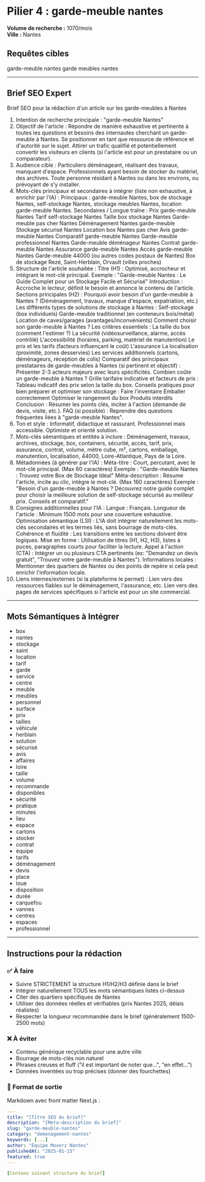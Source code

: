 # Pilier 4 : garde-meuble nantes

**Volume de recherche :** 1070/mois  
**Ville :** Nantes

## Requêtes cibles

garde-meuble nantes
garde meubles nantes

---

## Brief SEO Expert

Brief SEO pour la rédaction d'un article sur les garde-meubles à Nantes
1. Intention de recherche principale : "garde-meuble Nantes"
2. Objectif de l'article :
Répondre de manière exhaustive et pertinente à toutes les questions et besoins des internautes cherchant un garde-meuble à Nantes.
Se positionner en tant que ressource de référence et d'autorité sur le sujet.
Attirer un trafic qualifié et potentiellement convertir les visiteurs en clients (si l'article est pour un prestataire ou un comparateur).
3. Audience cible :
Particuliers déménageant, réalisant des travaux, manquant d'espace.
Professionnels ayant besoin de stocker du matériel, des archives.
Toute personne résidant à Nantes ou dans les environs, ou prévoyant de s'y installer.
4. Mots-clés principaux et secondaires à intégrer (liste non exhaustive, à enrichir par l'IA) :
Principaux : garde-meuble Nantes, box de stockage Nantes, self-stockage Nantes, stockage meubles Nantes, location garde-meuble Nantes.
Secondaires / Longue traîne :
Prix garde-meuble Nantes
Tarif self-stockage Nantes
Taille box stockage Nantes
Garde-meuble pas cher Nantes
Déménagement Nantes garde-meuble
Stockage sécurisé Nantes
Location box Nantes pas cher
Avis garde-meuble Nantes
Comparatif garde-meuble Nantes
Garde-meuble professionnel Nantes
Garde-meuble déménageur Nantes
Contrat garde-meuble Nantes
Assurance garde-meuble Nantes
Accès garde-meuble Nantes
Garde-meuble 44000 (ou autres codes postaux de Nantes)
Box de stockage Rezé, Saint-Herblain, Orvault (villes proches)
5. Structure de l'article souhaitée :
Titre (H1) : Optimisé, accrocheur et intégrant le mot-clé principal.
Exemple : "Garde-meuble Nantes : Le Guide Complet pour un Stockage Facile et Sécurisé"
Introduction : Accroche le lecteur, définit le besoin et annonce le contenu de l'article.
Sections principales (H2) :
Pourquoi avoir besoin d'un garde-meuble à Nantes ? (Déménagement, travaux, manque d'espace, expatriation, etc.)
Les différents types de solutions de stockage à Nantes :
Self-stockage (box individuels)
Garde-meuble traditionnel (en conteneurs bois/métal)
Location de caves/garages (avantages/inconvénients)
Comment choisir son garde-meuble à Nantes ? Les critères essentiels :
La taille du box (comment l'estimer ?)
La sécurité (vidéosurveillance, alarme, accès contrôlé)
L'accessibilité (horaires, parking, matériel de manutention)
Le prix et les tarifs (facteurs influençant le coût)
L'assurance
La localisation (proximité, zones desservies)
Les services additionnels (cartons, déménageurs, réception de colis)
Comparatif des principaux prestataires de garde-meubles à Nantes (si pertinent et objectif) :
Présenter 2-3 acteurs majeurs avec leurs spécificités.
Combien coûte un garde-meuble à Nantes ? Grille tarifaire indicative et facteurs de prix :
Tableau indicatif des prix selon la taille du box.
Conseils pratiques pour bien préparer et optimiser son stockage :
Faire l'inventaire
Emballer correctement
Optimiser le rangement du box
Produits interdits
Conclusion : Résumer les points clés, inciter à l'action (demande de devis, visite, etc.).
FAQ (si possible) : Reprendre des questions fréquentes liées à "garde-meuble Nantes".
6. Ton et style :
Informatif, didactique et rassurant.
Professionnel mais accessible.
Optimiste et orienté solution.
7. Mots-clés sémantiques et entités à inclure :
Déménagement, travaux, archives, stockage, box, containers, sécurité, accès, tarif, prix, assurance, contrat, volume, mètre cube, m², cartons, emballage, manutention, localisation, 44000, Loire-Atlantique, Pays de la Loire.
8. Métadonnées (à générer par l'IA) :
Méta-titre : Court, percutant, avec le mot-clé principal. (Max 60 caractères)
Exemple : "Garde-meuble Nantes : Trouvez votre Box de Stockage Idéal"
Méta-description : Résume l'article, incite au clic, intègre le mot-clé. (Max 160 caractères)
Exemple : "Besoin d'un garde-meuble à Nantes ? Découvrez notre guide complet pour choisir la meilleure solution de self-stockage sécurisé au meilleur prix. Conseils et comparatif."
9. Consignes additionnelles pour l'IA :
Langue : Français.
Longueur de l'article : Minimum 1500 mots pour une couverture exhaustive.
Optimisation sémantique (LSI) : L'IA doit intégrer naturellement les mots-clés secondaires et les termes liés, sans bourrage de mots-clés.
Cohérence et fluidité : Les transitions entre les sections doivent être logiques.
Mise en forme : Utilisation de titres (H1, H2, H3), listes à puces, paragraphes courts pour faciliter la lecture.
Appel à l'action (CTA) : Intégrer un ou plusieurs CTA pertinents (ex: "Demandez un devis gratuit", "Trouvez votre garde-meuble à Nantes").
Informations locales : Mentionner des quartiers de Nantes ou des points de repère si cela peut enrichir l'information locale.
10. Liens internes/externes (si la plateforme le permet) :
Lien vers des ressources fiables sur le déménagement, l'assurance, etc.
Lien vers des pages de services spécifiques si l'article est pour un site commercial.

---

## Mots Sémantiques à Intégrer

- box
- nantes
- stockage
- saint
- location
- tarif
- garde
- service
- centre
- meuble
- meubles
- personnel
- surface
- prix
- tailles
- véhicule
- herblain
- solution
- sécurisé
- avis
- affaires
- loire
- taille
- volume
- recommande
- disponibles
- sécurité
- pratique
- minutes
- lieu
- espace
- cartons
- stocker
- contrat
- équipe
- tarifs
- déménagement
- devis
- place
- loue
- disposition
- durée
- carquefou
- vannes
- centres
- espaces
- professionnel

---

## Instructions pour la rédaction

### ✅ À faire
- Suivre STRICTEMENT la structure H1/H2/H3 définie dans le brief
- Intégrer naturellement TOUS les mots sémantiques listés ci-dessus
- Citer des quartiers spécifiques de Nantes
- Utiliser des données réelles et vérifiables (prix Nantes 2025, délais réalistes)
- Respecter la longueur recommandée dans le brief (généralement 1500-2500 mots)

### ❌ À éviter
- Contenu générique recyclable pour une autre ville
- Bourrage de mots-clés non naturel
- Phrases creuses et fluff ("il est important de noter que...", "en effet...")
- Données inventées ou trop précises (donner des fourchettes)

### 🎯 Format de sortie
Markdown avec front matter Next.js :

```yaml
---
title: "[Titre SEO du brief]"
description: "[Meta-description du brief]"
slug: "garde-meuble-nantes"
category: "demenagement-nantes"
keywords: [...]
author: "Équipe Moverz Nantes"
publishedAt: "2025-01-15"
featured: true
---

[Contenu suivant structure du brief]
```
